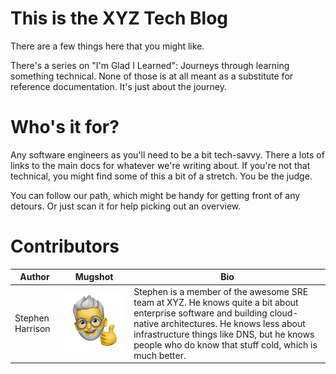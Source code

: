 # This is the XYZ Tech Blog

There are a few things here that you might like. 

There's a series on "I'm Glad I Learned": Journeys through learning something technical. None of those is at all meant as a substitute for reference documentation. It's just about the journey.

# Who's it for?

Any software engineers as you'll need to be a bit tech-savvy. There a lots of links to the main docs for whatever we're writing about. If you're not that technical, you might find some of this a bit of a stretch. You be the judge.

You can follow our path, which might be handy for getting front of any detours. Or just scan it for help picking out an overview.

# Contributors

| Author | Mugshot | Bio |
| --- | --- | --- |
| Stephen Harrison | ![](assets/stephen-harrison.jpeg) | Stephen is a member of the awesome SRE team at XYZ. He knows quite a bit about enterprise software and building cloud-native architectures. He knows less about infrastructure things like DNS, but he knows people who do know that stuff cold, which is much better. |

